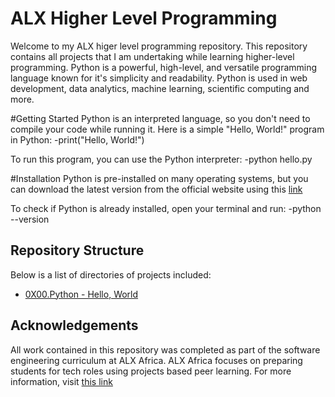 # ALX Higher Level Programming

Welcome to my ALX higer level programming repository. This repository contains 
all projects that I am undertaking while learning higher-level programming.
Python is a powerful, high-level, and versatile programming language known 
for it's simplicity and readability. Python is used in web development, 
data analytics, machine learning, scientific computing and more.

#Getting Started
Python is an interpreted language, so you don't need to compile your code 
while running it. Here is a simple "Hello, World!" program in Python:
	-print("Hello, World!")

To run this program, you can use the Python interpreter:
	-python hello.py

#Installation
Python is pre-installed on many operating systems, but you can download
the latest version from the official website using this [link](https://www.python.org/downloads/)

To check if Python is already installed, open your terminal and run:
	-python --version

## Repository Structure

Below is a list of directories of projects included:

* [0X00.Python - Hello, World](0x00-python-hello_world)

## Acknowledgements

All work contained in this repository was completed as part of the software
engineering curriculum at ALX Africa. ALX Africa focuses on preparing students for
tech roles using projects based peer learning. For more information, visit
[this link](https://www.alxafrica.com)
